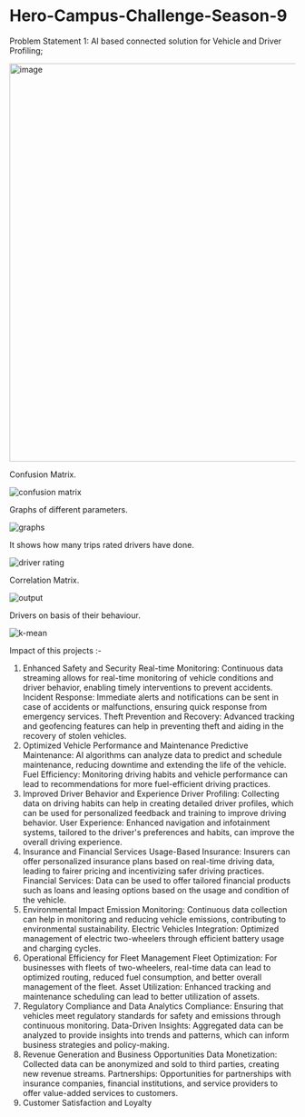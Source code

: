 # Hero-Campus-Challenge-Season-9
Problem Statement 1: AI based connected solution for Vehicle and Driver Profiling; 

<img width="701" alt="image" src="https://github.com/somyakabra/Hero-Campus-Challenge-Season-9/assets/97023859/599d47fd-875f-4c55-879b-3c5ba8184a9f">



Confusion Matrix.


![confusion matrix](https://github.com/krspriya/Hero-Campus-Challenge-Season-9/assets/98299075/a6cc99df-a295-4f10-a946-c5599b7d9b7e)





Graphs of different parameters.



![graphs](https://github.com/krspriya/Hero-Campus-Challenge-Season-9/assets/98299075/51a2c67e-3b57-4ff5-8e88-9b436c996eff)




It shows how many trips rated drivers have done.


![driver rating](https://github.com/krspriya/Hero-Campus-Challenge-Season-9/assets/98299075/c831700b-80f9-4eff-ac4e-f64580f7aa9d)




Correlation Matrix.


![output](https://github.com/krspriya/Hero-Campus-Challenge-Season-9/assets/98299075/515da231-e01e-4a52-981e-6fcdfced211b)




Drivers on basis of their behaviour.


![k-mean](https://github.com/krspriya/Hero-Campus-Challenge-Season-9/assets/98299075/8594e7bc-d38f-4287-9993-56a5165dd46c)

Impact of this projects :-
1. Enhanced Safety and Security
Real-time Monitoring: Continuous data streaming allows for real-time monitoring of vehicle conditions and driver behavior, enabling timely interventions to prevent accidents.
Incident Response: Immediate alerts and notifications can be sent in case of accidents or malfunctions, ensuring quick response from emergency services.
Theft Prevention and Recovery: Advanced tracking and geofencing features can help in preventing theft and aiding in the recovery of stolen vehicles.
2. Optimized Vehicle Performance and Maintenance
Predictive Maintenance: AI algorithms can analyze data to predict and schedule maintenance, reducing downtime and extending the life of the vehicle.
Fuel Efficiency: Monitoring driving habits and vehicle performance can lead to recommendations for more fuel-efficient driving practices.
3. Improved Driver Behavior and Experience
Driver Profiling: Collecting data on driving habits can help in creating detailed driver profiles, which can be used for personalized feedback and training to improve driving behavior.
User Experience: Enhanced navigation and infotainment systems, tailored to the driver's preferences and habits, can improve the overall driving experience.
4. Insurance and Financial Services
Usage-Based Insurance: Insurers can offer personalized insurance plans based on real-time driving data, leading to fairer pricing and incentivizing safer driving practices.
Financial Services: Data can be used to offer tailored financial products such as loans and leasing options based on the usage and condition of the vehicle.
5. Environmental Impact
Emission Monitoring: Continuous data collection can help in monitoring and reducing vehicle emissions, contributing to environmental sustainability.
Electric Vehicles Integration: Optimized management of electric two-wheelers through efficient battery usage and charging cycles.
6. Operational Efficiency for Fleet Management
Fleet Optimization: For businesses with fleets of two-wheelers, real-time data can lead to optimized routing, reduced fuel consumption, and better overall management of the fleet.
Asset Utilization: Enhanced tracking and maintenance scheduling can lead to better utilization of assets.
7. Regulatory Compliance and Data Analytics
Compliance: Ensuring that vehicles meet regulatory standards for safety and emissions through continuous monitoring.
Data-Driven Insights: Aggregated data can be analyzed to provide insights into trends and patterns, which can inform business strategies and policy-making.
8. Revenue Generation and Business Opportunities
Data Monetization: Collected data can be anonymized and sold to third parties, creating new revenue streams.
Partnerships: Opportunities for partnerships with insurance companies, financial institutions, and service providers to offer value-added services to customers.
9. Customer Satisfaction and Loyalty

